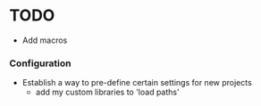 # TODO

- Add macros

### Configuration
- Establish a way to pre-define certain settings for new projects
    - add my custom libraries to 'load paths'